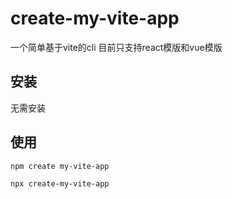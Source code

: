# create-my-vite-app
一个简单基于vite的cli 目前只支持react模版和vue模版

## 安装
无需安装

## 使用
```bash
npm create my-vite-app
```
```bash
npx create-my-vite-app
```

